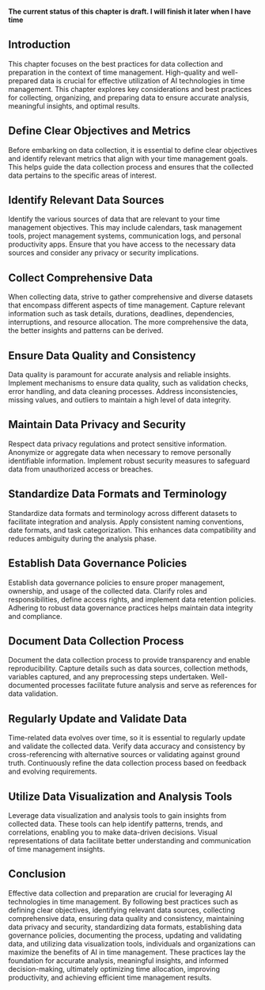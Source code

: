 **The current status of this chapter is draft. I will finish it later when I have time**

Introduction
------------

This chapter focuses on the best practices for data collection and preparation in the context of time management. High-quality and well-prepared data is crucial for effective utilization of AI technologies in time management. This chapter explores key considerations and best practices for collecting, organizing, and preparing data to ensure accurate analysis, meaningful insights, and optimal results.

Define Clear Objectives and Metrics
-----------------------------------

Before embarking on data collection, it is essential to define clear objectives and identify relevant metrics that align with your time management goals. This helps guide the data collection process and ensures that the collected data pertains to the specific areas of interest.

Identify Relevant Data Sources
------------------------------

Identify the various sources of data that are relevant to your time management objectives. This may include calendars, task management tools, project management systems, communication logs, and personal productivity apps. Ensure that you have access to the necessary data sources and consider any privacy or security implications.

Collect Comprehensive Data
--------------------------

When collecting data, strive to gather comprehensive and diverse datasets that encompass different aspects of time management. Capture relevant information such as task details, durations, deadlines, dependencies, interruptions, and resource allocation. The more comprehensive the data, the better insights and patterns can be derived.

Ensure Data Quality and Consistency
-----------------------------------

Data quality is paramount for accurate analysis and reliable insights. Implement mechanisms to ensure data quality, such as validation checks, error handling, and data cleaning processes. Address inconsistencies, missing values, and outliers to maintain a high level of data integrity.

Maintain Data Privacy and Security
----------------------------------

Respect data privacy regulations and protect sensitive information. Anonymize or aggregate data when necessary to remove personally identifiable information. Implement robust security measures to safeguard data from unauthorized access or breaches.

Standardize Data Formats and Terminology
----------------------------------------

Standardize data formats and terminology across different datasets to facilitate integration and analysis. Apply consistent naming conventions, date formats, and task categorization. This enhances data compatibility and reduces ambiguity during the analysis phase.

Establish Data Governance Policies
----------------------------------

Establish data governance policies to ensure proper management, ownership, and usage of the collected data. Clarify roles and responsibilities, define access rights, and implement data retention policies. Adhering to robust data governance practices helps maintain data integrity and compliance.

Document Data Collection Process
--------------------------------

Document the data collection process to provide transparency and enable reproducibility. Capture details such as data sources, collection methods, variables captured, and any preprocessing steps undertaken. Well-documented processes facilitate future analysis and serve as references for data validation.

Regularly Update and Validate Data
----------------------------------

Time-related data evolves over time, so it is essential to regularly update and validate the collected data. Verify data accuracy and consistency by cross-referencing with alternative sources or validating against ground truth. Continuously refine the data collection process based on feedback and evolving requirements.

Utilize Data Visualization and Analysis Tools
---------------------------------------------

Leverage data visualization and analysis tools to gain insights from collected data. These tools can help identify patterns, trends, and correlations, enabling you to make data-driven decisions. Visual representations of data facilitate better understanding and communication of time management insights.

Conclusion
----------

Effective data collection and preparation are crucial for leveraging AI technologies in time management. By following best practices such as defining clear objectives, identifying relevant data sources, collecting comprehensive data, ensuring data quality and consistency, maintaining data privacy and security, standardizing data formats, establishing data governance policies, documenting the process, updating and validating data, and utilizing data visualization tools, individuals and organizations can maximize the benefits of AI in time management. These practices lay the foundation for accurate analysis, meaningful insights, and informed decision-making, ultimately optimizing time allocation, improving productivity, and achieving efficient time management results.

